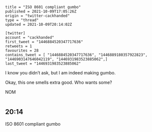 ```
title = "ISO 8601 compliant gumbo"
published = 2021-10-09T17:05:26Z
origin = "twitter-cackhanded"
type = "thread"
updated = 2021-10-09T20:14:02Z

[twitter]
account = "cackhanded"
first_tweet = "1446884520347717636"
retweets = 1
favourites = 28
contains_tweet = [ "1446884520347717636", "1446889180357922823", "1446903147646042119", "1446931983523885062",]
last_tweet = "1446931983523885062"
```

I know you didn’t ask, but I am indeed making gumbo.

Okay, this one smells extra good. Who wants some?

NOM

<p class='image'><img src='https://mnf.m17s.net/twitter/1446884520347717636/FBRuuryWEAEBpUa.jpg' alt=''></p>

## 20:14

ISO 8601 compliant gumbo

<p class='image'><img src='https://mnf.m17s.net/twitter/1446884520347717636/FBSI9ekWQAYJzOY.jpg' alt=''></p>

